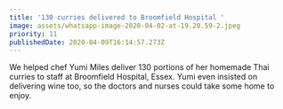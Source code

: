 ```yaml
---
title: '130 curries delivered to Broomfield Hospital '
image: assets/whatsapp-image-2020-04-02-at-19.20.59-2.jpeg
priority: 11
publishedDate: 2020-04-09T16:14:57.273Z
---
```

We helped chef Yumi Miles deliver 130 portions of her homemade Thai curries to staff at Broomfield Hospital, Essex. Yumi even insisted on delivering wine too, so the doctors and nurses could take some home to enjoy.